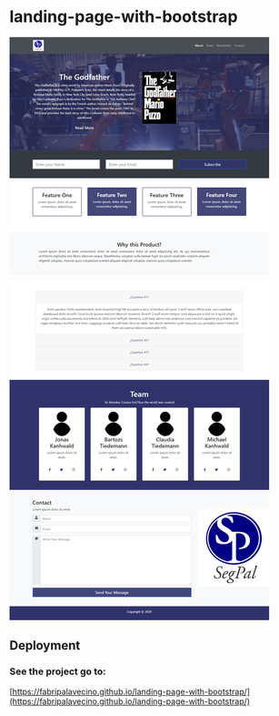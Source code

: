 # landing-page-with-bootstrap

![](./screenshot.png)

## Deployment

### See the project go to:
[https://fabripalavecino.github.io/landing-page-with-bootstrap/](https://fabripalavecino.github.io/landing-page-with-bootstrap/)
